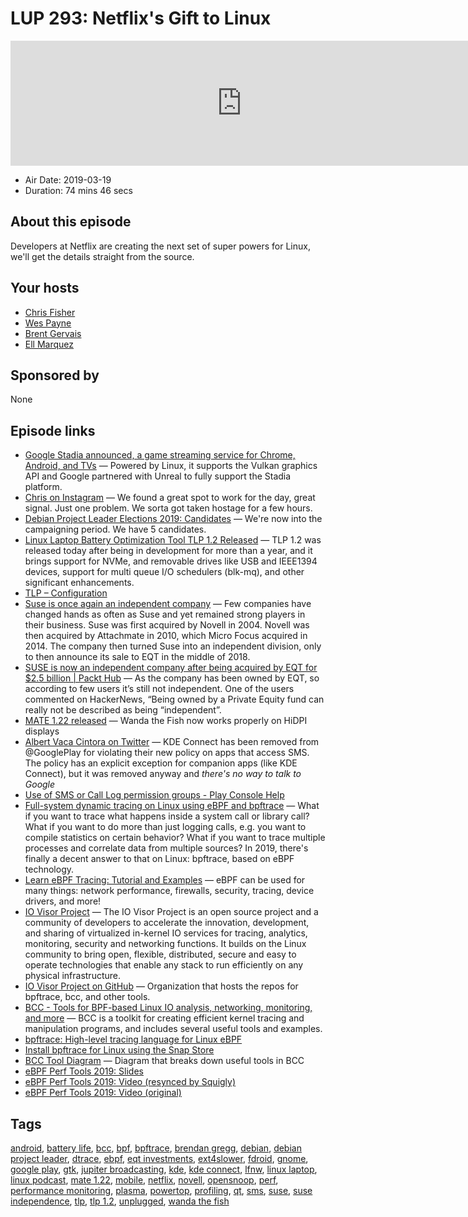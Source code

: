 # LUP 293: Netflix's Gift to Linux

<iframe src="https://player.fireside.fm/v2/RUkczH-V+QogfAawK?theme=dark" width="740" height="200" frameborder="0" scrolling="no"></iframe>

* Air Date: 2019-03-19
* Duration: 74 mins 46 secs

## About this episode

Developers at Netflix are creating the next set of super powers for Linux, we'll get the details straight from the source.


## Your hosts
* [Chris Fisher](https://linuxunplugged.com/hosts/chrislas)
* [Wes Payne](https://linuxunplugged.com/hosts/wes)
* [Brent Gervais](https://linuxunplugged.com/guests/brentgervais)
* [Ell Marquez](https://linuxunplugged.com/guests/ell)

## Sponsored by

None



## Episode links

  * [Google Stadia announced, a game streaming service for Chrome, Android, and TVs](https://9to5google.com/2019/03/19/google-stadia-announced/ "Google Stadia announced, a game streaming service for Chrome, Android, and TVs") — Powered by Linux, it supports the Vulkan graphics API and Google partnered with Unreal to fully support the Stadia platform. 
  * [Chris on Instagram](https://www.instagram.com/p/BvM7M0nnwDu/ "Chris on Instagram") — We found a great spot to work for the day, great signal. Just one problem. We sorta got taken hostage for a few hours. 
  * [Debian Project Leader Elections 2019: Candidates](https://lists.debian.org/debian-devel-announce/2019/03/msg00004.html "Debian Project Leader Elections 2019: Candidates") — We're now into the campaigning period. We have 5 candidates.
  * [Linux Laptop Battery Optimization Tool TLP 1.2 Released](https://www.linuxuprising.com/2019/03/linux-battery-optimization-tool-tlp-12.html "Linux Laptop Battery Optimization Tool TLP 1.2 Released") — TLP 1.2 was released today after being in development for more than a year, and it brings support for NVMe, and removable drives like USB and IEEE1394 devices, support for multi queue I/O schedulers (blk-mq), and other significant enhancements.
  * [TLP – Configuration](https://linrunner.de/en/tlp/docs/tlp-configuration.html "TLP – Configuration")
  * [Suse is once again an independent company](https://techcrunch.com/2019/03/15/suse-is-once-again-an-independent-company/ "Suse is once again an independent company") — Few companies have changed hands as often as Suse and yet remained strong players in their business. Suse was first acquired by Novell in 2004. Novell was then acquired by Attachmate in 2010, which Micro Focus acquired in 2014. The company then turned Suse into an independent division, only to then announce its sale to EQT in the middle of 2018.
  * [SUSE is now an independent company after being acquired by EQT for $2.5 billion | Packt Hub](https://hub.packtpub.com/suse-is-now-an-independent-company-after-being-acquired-by-eqt-for-2-5-billion/ "SUSE is now an independent company after being acquired by EQT for $2.5 billion | Packt Hub") — As the company has been owned by EQT, so according to few users it’s still not independent. One of the users commented on HackerNews, “Being owned by a Private Equity fund can really not be described as being “independent”. 
  * [MATE 1.22 released](https://mate-desktop.org/blog/2019-03-18-mate-1-22-released/ "MATE 1.22 released") — Wanda the Fish now works properly on HiDPI displays
  * [Albert Vaca Cintora on Twitter](https://twitter.com/albertvaka/status/1107924633750253568 "Albert Vaca Cintora on Twitter") — KDE Connect has been removed from @GooglePlay for violating their new policy on apps that access SMS. The policy has an explicit exception for companion apps (like KDE Connect), but it was removed anyway and *there's no way to talk to Google*
  * [Use of SMS or Call Log permission groups - Play Console Help](https://support.google.com/googleplay/android-developer/answer/9047303 "Use of SMS or Call Log permission groups - Play Console Help")
  * [Full-system dynamic tracing on Linux using eBPF and bpftrace](https://www.joyfulbikeshedding.com/blog/2019-01-31-full-system-dynamic-tracing-on-linux-using-ebpf-and-bpftrace.html "Full-system dynamic tracing on Linux using eBPF and bpftrace") — What if you want to trace what happens inside a system call or library call? What if you want to do more than just logging calls, e.g. you want to compile statistics on certain behavior? What if you want to trace multiple processes and correlate data from multiple sources? In 2019, there's finally a decent answer to that on Linux: bpftrace, based on eBPF technology.
  * [Learn eBPF Tracing: Tutorial and Examples](http://www.brendangregg.com/blog/2019-01-01/learn-ebpf-tracing.html "Learn eBPF Tracing: Tutorial and Examples") — eBPF can be used for many things: network performance, firewalls, security, tracing, device drivers, and more!
  * [IO Visor Project](https://www.iovisor.org/ "IO Visor Project") — The IO Visor Project is an open source project and a community of developers to accelerate the innovation, development, and sharing of virtualized in-kernel IO services for tracing, analytics, monitoring, security and networking functions. It builds on the Linux community to bring open, flexible, distributed, secure and easy to operate technologies that enable any stack to run efficiently on any physical infrastructure.
  * [IO Visor Project on GitHub](https://github.com/iovisor "IO Visor Project on GitHub") — Organization that hosts the repos for bpftrace, bcc, and other tools.
  * [BCC - Tools for BPF-based Linux IO analysis, networking, monitoring, and more](https://github.com/iovisor/bcc "BCC - Tools for BPF-based Linux IO analysis, networking, monitoring, and more") — BCC is a toolkit for creating efficient kernel tracing and manipulation programs, and includes several useful tools and examples. 
  * [bpftrace: High-level tracing language for Linux eBPF](https://github.com/iovisor/bpftrace "bpftrace: High-level tracing language for Linux eBPF")
  * [Install bpftrace for Linux using the Snap Store](https://snapcraft.io/bpftrace "Install bpftrace for Linux using the Snap Store")
  * [BCC Tool Diagram](https://raw.githubusercontent.com/iovisor/bcc/master/images/bcc_tracing_tools_2017.png "BCC Tool Diagram") — Diagram that breaks down useful tools in BCC
  * [eBPF Perf Tools 2019: Slides](https://www.slideshare.net/brendangregg/ebpf-perf-tools-2019 "eBPF Perf Tools 2019: Slides")
  * [eBPF Perf Tools 2019: Video (resynced by Squigly)](https://www.youtube.com/watch?v=P2hbiWTB2w4 "eBPF Perf Tools 2019: Video \(resynced by Squigly\)")
  * [eBPF Perf Tools 2019: Video (original)](https://youtu.be/o-dvznZixlo?t=6997 "eBPF Perf Tools 2019: Video \(original\)")



## Tags

[android](https://linuxunplugged.com/tags/android), [battery life](https://linuxunplugged.com/tags/battery%20life), [bcc](https://linuxunplugged.com/tags/bcc), [bpf](https://linuxunplugged.com/tags/bpf), [bpftrace](https://linuxunplugged.com/tags/bpftrace), [brendan gregg](https://linuxunplugged.com/tags/brendan%20gregg), [debian](https://linuxunplugged.com/tags/debian), [debian project leader](https://linuxunplugged.com/tags/debian%20project%20leader), [dtrace](https://linuxunplugged.com/tags/dtrace), [ebpf](https://linuxunplugged.com/tags/ebpf), [eqt investments](https://linuxunplugged.com/tags/eqt%20investments), [ext4slower](https://linuxunplugged.com/tags/ext4slower), [fdroid](https://linuxunplugged.com/tags/fdroid), [gnome](https://linuxunplugged.com/tags/gnome), [google play](https://linuxunplugged.com/tags/google%20play), [gtk](https://linuxunplugged.com/tags/gtk), [jupiter broadcasting](https://linuxunplugged.com/tags/jupiter%20broadcasting), [kde](https://linuxunplugged.com/tags/kde), [kde connect](https://linuxunplugged.com/tags/kde%20connect), [lfnw](https://linuxunplugged.com/tags/lfnw), [linux laptop](https://linuxunplugged.com/tags/linux%20laptop), [linux podcast](https://linuxunplugged.com/tags/linux%20podcast), [mate 1.22](https://linuxunplugged.com/tags/mate%201.22), [mobile](https://linuxunplugged.com/tags/mobile), [netflix](https://linuxunplugged.com/tags/netflix), [novell](https://linuxunplugged.com/tags/novell), [opensnoop](https://linuxunplugged.com/tags/opensnoop), [perf](https://linuxunplugged.com/tags/perf), [performance monitoring](https://linuxunplugged.com/tags/performance%20monitoring), [plasma](https://linuxunplugged.com/tags/plasma), [powertop](https://linuxunplugged.com/tags/powertop), [profiling](https://linuxunplugged.com/tags/profiling), [qt](https://linuxunplugged.com/tags/qt), [sms](https://linuxunplugged.com/tags/sms), [suse](https://linuxunplugged.com/tags/suse), [suse independence](https://linuxunplugged.com/tags/suse%20independence), [tlp](https://linuxunplugged.com/tags/tlp), [tlp 1.2](https://linuxunplugged.com/tags/tlp%201.2), [unplugged](https://linuxunplugged.com/tags/unplugged), [wanda the fish](https://linuxunplugged.com/tags/wanda%20the%20fish)